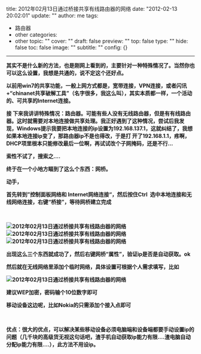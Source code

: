 title: 2012年02月13日通过桥接共享有线路由器的网络
date: "2012-02-13 20:02:01"
update: ""
author: me
tags:
- 路由器
- other
categories:
- other
topic: ""
cover: ""
draft: false
preview: ""
top: false
type: ""
hide: false
toc: false
image: ""
subtitle: ""
config: {}


---




<p>
<strong>其实不是什么新的方法，也是刚网上看到的，主要针对一种特殊情况了。当然你也可以这么设置，我想是共通的，说不定这个还好点。</strong></p>
<p>
<strong>以前用win7的共享功能，一般上网方式都是，宽带连接，VPN连接，或者闪讯+“chinanet共享破解工具”（名字很多，我这么叫），其实本质都一样，一个活动的、可共享的Internet连接。</strong></p>
<p><strong>接
下来我讲讲特殊情况：路由器。可能有些人没有无线路由器，但是有有线路由器。这时就需要对本地连接做共享处理。我正好遇到了这种情况，尝试后我发
现，Windows提示我要把本地连接的ip设置为192.168.137.1，这就纠结了，我想如果本地连接ip变了，那路由器ip不是也得改，于是打
开了192.168.1.1，疼啊，DHCP项里根本只能修改最后一位啊，再试试改个子网掩码，还是不行...</strong></p>
<p><strong>索性不试了，搜索之....</strong></p>
<p><strong>终于在一个小地方瞄到了这么个东西：网桥。</strong></p>
<p><strong>动手，</strong></p>
<p><strong>首先转到”控制面板网络和 Internet网络连接“，然后按住Ctrl
&nbsp;<wbr>选中本地连接和无线网络连接，右键“桥接”，等待网桥建立完成</wbr></strong></p>
<p><strong><br /></strong></p>
<p><strong><img src="http://simg.sinajs.cn/blog7style/images/common/sg_trans.gif" real_src="http://localhost/wp-content/uploads/pic/other_site/fmn_b_large_jW2R_2b3800007be9125b.jpg" data-mce-src="http://localhost/wp-content/uploads/pic/other_site/fmn_b_large_jW2R_2b3800007be9125b.jpg" border="0" name="image_operate_34721330830796713" alt="2012年02月13日通过桥接共享有线路由器的网络" title="2012年02月13日通过桥接共享有线路由器的网络" /><img src="http://simg.sinajs.cn/blog7style/images/common/sg_trans.gif" real_src="http://localhost/wp-content/uploads/pic/other_site/fmn_b_large_cczb_1ae300001109125b.jpg" data-mce-src="http://localhost/wp-content/uploads/pic/other_site/fmn_b_large_cczb_1ae300001109125b.jpg" border="0" alt="2012年02月13日通过桥接共享有线路由器的网络" title="2012年02月13日通过桥接共享有线路由器的网络" /><img src="http://simg.sinajs.cn/blog7style/images/common/sg_trans.gif" real_src="http://localhost/wp-content/uploads/pic/other_site/fmn_b_large_Aqjp_6a7a00005456125b.jpg" data-mce-src="http://localhost/wp-content/uploads/pic/other_site/fmn_b_large_Aqjp_6a7a00005456125b.jpg" border="0" name="image_operate_63281330830796801" alt="2012年02月13日通过桥接共享有线路由器的网络" title="2012年02月13日通过桥接共享有线路由器的网络" /></strong></p>
<p><strong>出现这么三个东西就成功了，然后右键网桥“属性”，验证ip是否是自动获取。ok</strong></p>
<p><strong>然后就在无线网络里添加个临时网络，具体设置可根据个人需求填写，比如</strong></p>
<p><strong><img src="http://simg.sinajs.cn/blog7style/images/common/sg_trans.gif" real_src="http://localhost/wp-content/uploads/pic/other_site/fmn_b_large_LreT_2181000005e8125d.jpg" data-mce-src="http://localhost/wp-content/uploads/pic/other_site/fmn_b_large_LreT_2181000005e8125d.jpg" border="0" name="image_operate_25421330830796897" alt="2012年02月13日通过桥接共享有线路由器的网络" title="2012年02月13日通过桥接共享有线路由器的网络" /></strong></p>
<p><strong>建议WEP加密，密码输个10位数字即可</strong></p>
<p><strong>移动设备这边呢，比如Nokia的只需添加个接入点即可</strong></p>
<p><strong><br /></strong></p>
<p>
<strong>优点：很大的优点，可以解决某些移动设备必须电脑端和设备端都要手动设置ip的问题（几千块的高级货无视这句话吧，渣手机自动获取ip能力有限....渣电脑自动分配ip能力有限....），此方法不用设ip。</strong></p>
<p><strong><br /></strong></p>

